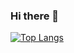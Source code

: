 ### Hi there 👋

<!--
**SalmanHabeeb/SalmanHabeeb** is a ✨ _special_ ✨ repository because its `README.md` (this file) appears on your GitHub profile.

Here are some ideas to get you started:

- 🔭 I’m currently working on ...
- 🌱 I’m currently learning ...
- 👯 I’m looking to collaborate on ...
- 🤔 I’m looking for help with ...
- 💬 Ask me about ...
- 📫 How to reach me: ...
- 😄 Pronouns: ...
- ⚡ Fun fact: ...
-->

[![Top Langs](https://github-readme-stats.vercel.app/api/top-langs/?username=SalmanHabeeb&hide=css,html,ipynb&exclude_repo=Stroke-predictor,Titanic)](https://github.com/SalmanHabeeb/github-readme-stats)
